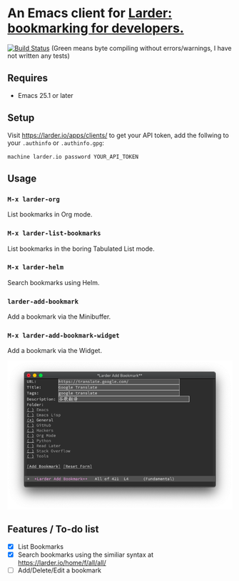 # An Emacs client for [Larder: bookmarking for developers.](https://larder.io/)

[![Build Status](https://travis-ci.org/xuchunyang/larder.el.svg?branch=master)](https://travis-ci.org/xuchunyang/larder.el) (Green means byte compiling without errors/warnings, I have not written any tests)

## Requires

- Emacs 25.1 or later

## Setup

Visit https://larder.io/apps/clients/ to get your API token, add the follwing to your `.authinfo` or `.authinfo.gpg`:

    machine larder.io password YOUR_API_TOKEN

## Usage

### `M-x larder-org`

List bookmarks in Org mode.

### `M-x larder-list-bookmarks`

List bookmarks in the boring Tabulated List mode.

### `M-x larder-helm`

Search bookmarks using Helm.

### `larder-add-bookmark`

Add a bookmark via the Minibuffer.

### `M-x larder-add-bookmark-widget`

Add a bookmark via the Widget.

![Screenshot of M-x larder-add-bookmark-widget](screenshots/larder-add-bookmark-widget-2019-05-20.png)

## Features / To-do list

- [x] List Bookmarks
- [x] Search bookmarks using the similiar syntax at https://larder.io/home/f/all/all/
- [ ] Add/Delete/Edit a bookmark
